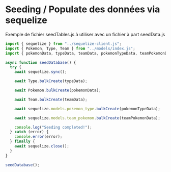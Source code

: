 # Seeding / Populate des données via sequelize
Exemple de fichier seedTables.js à utiliser avec un fichier à part seedData.js
```js
import { sequelize } from "../sequelize-client.js";
import { Pokemon, Type, Team } from "../models/index.js";
import { pokemonData, typeData, teamData, pokemonTypeData, teamPokemonData } from "./seedData.js";

async function seedDatabase() {
  try {
    await sequelize.sync();

    await Type.bulkCreate(typeData);

    await Pokemon.bulkCreate(pokemonData);

    await Team.bulkCreate(teamData);

    await sequelize.models.pokemon_type.bulkCreate(pokemonTypeData);

    await sequelize.models.team_pokemon.bulkCreate(teamPokemonData);

    console.log("Seeding completed!");
  } catch (error) {
    console.error(error);
  } finally {
    await sequelize.close();
  }
}

seedDatabase();
```
